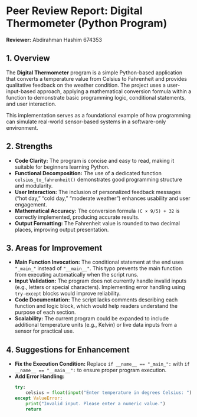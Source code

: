 # Peer Review Report: Digital Thermometer (Python Program)

**Reviewer:** Abdirahman Hashim 674353 

## 1. Overview
The **Digital Thermometer** program is a simple Python-based application that converts a temperature value from Celsius to Fahrenheit and provides qualitative feedback on the weather condition. The project uses a user-input-based approach, applying a mathematical conversion formula within a function to demonstrate basic programming logic, conditional statements, and user interaction.

This implementation serves as a foundational example of how programming can simulate real-world sensor-based systems in a software-only environment.

## 2. Strengths
- **Code Clarity:** The program is concise and easy to read, making it suitable for beginners learning Python.  
- **Functional Decomposition:** The use of a dedicated function `celsius_to_fahrenheit()` demonstrates good programming structure and modularity.  
- **User Interaction:** The inclusion of personalized feedback messages (“hot day,” “cold day,” “moderate weather”) enhances usability and user engagement.  
- **Mathematical Accuracy:** The conversion formula `(C × 9/5) + 32` is correctly implemented, producing accurate results.  
- **Output Formatting:** The Fahrenheit value is rounded to two decimal places, improving output presentation.

## 3. Areas for Improvement
- **Main Function Invocation:** The conditional statement at the end uses `"_main_"` instead of `"__main__"`. This typo prevents the main function from executing automatically when the script runs.  
- **Input Validation:** The program does not currently handle invalid inputs (e.g., letters or special characters). Implementing error handling using `try-except` blocks would improve reliability.  
- **Code Documentation:** The script lacks comments describing each function and logic block, which would help readers understand the purpose of each section.  
- **Scalability:** The current program could be expanded to include additional temperature units (e.g., Kelvin) or live data inputs from a sensor for practical use.

## 4. Suggestions for Enhancement
- **Fix the Execution Condition:** Replace `if __name__ == "_main_":` with `if __name__ == "__main__":` to ensure proper program execution.  
- **Add Error Handling:**
  ```python
  try:
      celsius = float(input("Enter temperature in degrees Celsius: "))
  except ValueError:
      print("Invalid input. Please enter a numeric value.")
      return
